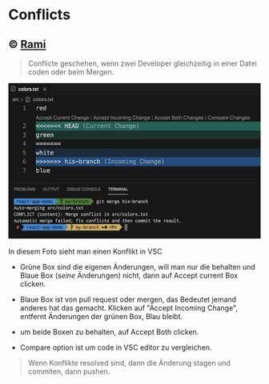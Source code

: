 # Conflicts

## &copy; [Rami](https://github.com/rami-mohamad)

> Conflicte geschehen, wenn zwei Developer gleichzeitig in einer Datei coden oder beim Mergen.

![Conflict](./assets/Conflicts.png)

In diesem Foto sieht man einen Konflikt in VSC

- Grüne Box sind die eigenen Änderungen, will man nur die behalten und Blaue Box (*seine* Änderungen) nicht, dann auf Accept current Box clicken.

- Blaue Box ist von pull request oder mergen, das Bedeutet jemand anderes hat das gemacht. Klicken auf "Accept Incoming Change", entfernt Änderungen der grünen Box,  Blau bleibt.

- um beide Boxen zu behalten, auf Accept Both clicken.

- Compare option ist um code in VSC editor zu vergleichen.

> Wenn Konflikte resolved sind, dann die Änderung stagen und commiten, dann pushen.
